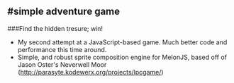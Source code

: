 #simple adventure game
-----------------------
###Find the hidden tresure; win!
- My second attempt at a JavaScript-based game.  Much better code and performance this time around. 
- Simple, and robust sprite composition engine for MelonJS, based off of Jason Oster's Neverwell Moor (http://parasyte.kodewerx.org/projects/lpcgame/)



